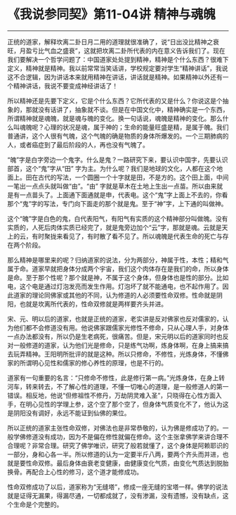 # 《我说参同契》第11-04讲 精神与魂魄

------

正统的道家，解释坎离二卦日月二用的道理就很准确了，说“日出没比精神之衰旺，月盈亏比气血之盛衰”，这就把坎离二卦所代表的内在意义告诉我们了。现在我们要解决一个哲学问题了：中国道家处处提到精神，精神是个什么东西？很难下定义，精神就是精神。我以前常常当笑话讲，学校规定要对学生“精神讲话”，我说这不合逻辑，因为讲话本来就用精神在讲话，讲话就是精神。如果精神以外还有一个精神讲话，我说不要变成神经讲话了！

所以精神还是先要下定义，它是个什么东西？它所代表的又是什么？你说这是个抽象的，那就没有话讲了，抽象就不谈。但是在中国文化中，精神确实是一个东西，所谓精神就是魂魄，就是魂与魄的变化。换一句话说，魂魄是精神的变化。那么什么叫魂魄呢？心理的状况是魂，属于神的；生命的能量旺盛是精，是属于魄。我们普通讲，这个人很有气魄，这个气魄的确是物质的身体所爆发的。一个三期肺病的人，或者癌症到了最后阶段的人，再也没有气魄了。

“魄”字是白字旁边一个鬼字。什么是鬼？一路研究下来，要认识中国字，先要认识部首，这个“鬼”字从“田” 字为主。为什么呢？我们是地球的文化，人都在这个地面上。田在古代的写法，一个圆圈一个十字就是田，不是方的。这个田上面，中间一笔出一点点头就叫做“由”。“由” 字就是草木在土地上生出一点苗。所以由来就是有一点苗头了。上面通下面通就是申，代表电。这个“鬼”字上面上不去的，你看那个“鬼”字的写法，专门向下面走的那个就是鬼。至于“神”字，上下通的叫做神。

这个“魄”字是白色的鬼，白代表阳气，有阳气有实质的这个精神部分叫做魄。没有实质的，人死后肉体实质已经完了，就是鬼旁边加个“云”字，那就是魂。云就是天上的云，有时聚拢来看见了，有时散了看不见了。所以魂魄是代表生命的死亡与存在两个阶段。

那么精神是哪里来的呢？归纳道家的说法，分为两部分，神属于性，本性；精和气属于命。道家早就把身体分成两个宇宙，我们这个肉体存在是我们的命，所以身体是命。至于那个性呢？那个就是神，不属于这个身体，但身体也是性的部分。比如电，这个电是通过灯泡发亮而发生作用。灯泡坏了就不能通电，也不起作用了。因此道家的理论同佛家或其他的不同，认为修道的人必须要性命双修。性命就是阴阳，也就是坎离所代表的，性命双修就是两样要齐头并进。

宋、元、明以后的道家，也就是正统的道家，老实讲是反对佛家也反对儒家的，认为他们都不会修道没有用。他说佛家跟儒家光修性不修命，只从心理人手，对身体一点办法都没有，所以仍是生老病死，很痛苦。但是，宋元明以后的道家同时也反对一般修道的道家，认为他们光是修命，只是练气功啊，炼身体啊，在身上搞来搞去玩弄精神。王阳明所批评的就是这种。所以只修命，不修性，光炼身体，不懂佛家的所谓明心见性和儒家的修心养性的原理，也是不行的。

道家有一句重要的名言：“只修命不修性，此是修行第一病。”光炼身体，在身上转河车，转来转去，不了解心性的道理，不懂一切唯心的道理，是一般修道人的第一错误。相反地，他说“但修祖性不修丹，万劫阴灵难入圣”，只晓得在心性方面入手，在明心见性的学理上参，这个空了那个空了，但身体气质变化不了，他认为这是阴阳没有调好，永远不能证到仙佛的果位。

所以正统的道家主张性命双修，对佛法也是非常恭敬的，认为佛是修成功了的。一般学佛修道没有成功，因为不是偏在修性就偏在修命。这个主张拿佛学来讲合理不合理呢？非常合理。研究了佛学唯识，研究了般若就懂了，这个身体是阿赖耶识的一部分，身和心各一半。所以修道的认为一定要半斤八两，要两个齐头而并进，也就是要性命双修。最后身体由衰老变健康，由健康变化气质，由变化气质达到脱胎换骨。再配合上心性的修习，这个道才能修成功。

性命双修成功了以后，道家称为“无缝塔”，修成一座无缝的宝塔一样。佛学的说法就是证得无漏果，得漏尽通，一切都成就了，没有渗漏，没有遗憾，没有缺点，这个生命是个完整的。